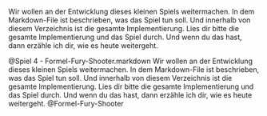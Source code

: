 Wir wollen an der Entwicklung dieses kleinen Spiels weitermachen. In dem Markdown-File ist beschrieben, was das Spiel tun soll. Und innerhalb von diesem Verzeichnis ist die gesamte Implementierung. Lies dir bitte die gesamte Implementierung und das Spiel durch. Und wenn du das hast, dann erzähle ich dir, wie es heute weitergeht.



@Spiel 4 - Formel-Fury-Shooter.markdown Wir wollen an der Entwicklung dieses kleinen Spiels weitermachen. In dem Markdown-File ist beschrieben, was das Spiel tun soll. Und innerhalb von diesem Verzeichnis ist die gesamte Implementierung. Lies dir bitte die gesamte Implementierung und das Spiel durch. Und wenn du das hast, dann erzähle ich dir, wie es heute weitergeht. @Formel-Fury-Shooter 